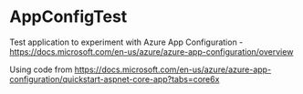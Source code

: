 # AppConfigTest

Test application to experiment with Azure App Configuration - https://docs.microsoft.com/en-us/azure/azure-app-configuration/overview

Using code from https://docs.microsoft.com/en-us/azure/azure-app-configuration/quickstart-aspnet-core-app?tabs=core6x
